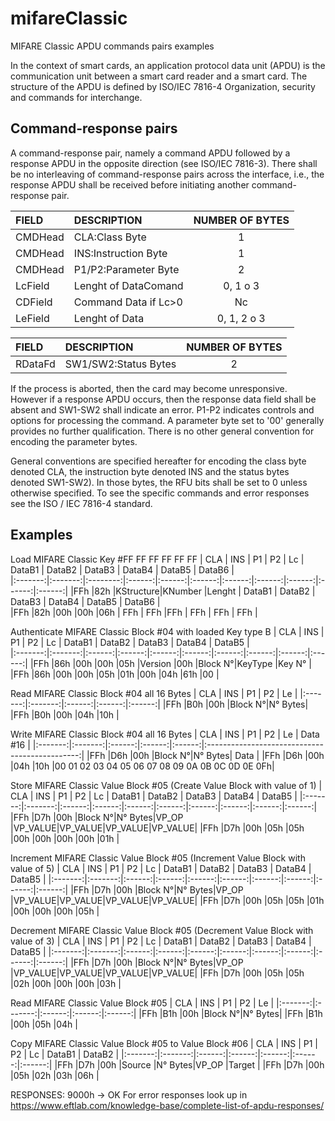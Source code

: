 # mifareClassic
MIFARE Classic APDU commands pairs examples

In the context of smart cards, an application protocol data unit (APDU) is the communication unit between a smart card reader and a smart card. The structure of the APDU is defined by ISO/IEC 7816-4 Organization, security and commands for interchange.

Command-response pairs
----------------------
A command-response pair, namely a command APDU followed by a response APDU in the opposite direction (see ISO/IEC 7816-3). There shall be no interleaving of command-response pairs across the interface, i.e., the response APDU shall be received before initiating another command-response pair.


| FIELD  | DESCRIPTION        | NUMBER OF BYTES |
|:-------|:-------------------|:---------------:|
|CMDHead |CLA:Class Byte      |1                |
|CMDHead |INS:Instruction Byte|1                |
|CMDHead |P1/P2:Parameter Byte|2                |
|LcField |Lenght of DataComand|0, 1 o 3         |
|CDField |Command Data if Lc>0|Nc               |
|LeField |Lenght of Data      |0, 1, 2 o 3      |

| FIELD  | DESCRIPTION        | NUMBER OF BYTES |
|:-------|:-------------------|:---------------:|
|RDataFd |SW1/SW2:Status Bytes|2                |

If the process is aborted, then the card may become unresponsive. However if a response APDU occurs, then the response data field shall be absent and SW1-SW2 shall indicate an error.
P1-P2 indicates controls and options for processing the command. A parameter byte set to '00' generally provides no further qualification. There is no other general convention for encoding the parameter bytes.

General conventions are specified hereafter for encoding the class byte denoted CLA, the instruction byte denoted INS and the status bytes denoted SW1-SW2). In those bytes, the RFU bits shall be set to 0 unless otherwise specified. To see the specific commands and error responses see the ISO / IEC 7816-4 standard.

Examples
--------

Load MIFARE Classic Key #FF FF FF FF FF FF
|   CLA   |   INS   |    P1    |   P2   |   Lc   | DataB1 | DataB2 | DataB3 | DataB4 | DataB5 | DataB6 |   
|:-------:|:-------:|:--------:|:------:|:------:|:------:|:------:|:------:|:------:|:------:|:------:|
|FFh      |82h      |KStructure|KNumber |Lenght  | DataB1 | DataB2 | DataB3 | DataB4 | DataB5 | DataB6 |      
|FFh      |82h      |00h       |00h     |06h     | FFh    | FFh    |FFh     | FFh    | FFh    | FFh    |


Authenticate MIFARE Classic Block #04 with loaded Key type B
|   CLA   |   INS   |   P1   |   P2   |   Lc   | DataB1 | DataB2 | DataB3 | DataB4 | DataB5 |  
|:-------:|:-------:|:------:|:------:|:------:|:------:|:------:|:------:|:------:|:------:|
|FFh      |86h      |00h     |00h     |05h     |Version |00h     |Block N°|KeyType |Key N°  |
|FFh      |86h      |00h     |00h     |05h     |01h     |00h     |04h     |61h     |00      |


Read MIFARE Classic Block #04 all 16 Bytes
|   CLA   |   INS   |   P1   |   P2   |   Le   |
|:-------:|:-------:|:------:|:------:|:------:|
|FFh      |B0h      |00h     |Block N°|N° Bytes|
|FFh      |B0h      |00h     |04h     |10h     |


Write MIFARE Classic Block #04 all 16 Bytes
|   CLA   |   INS   |   P1   |   P2   |   Le   |                   Data #16                     |
|:-------:|:-------:|:------:|:------:|:------:|:----------------------------------------------:|
|FFh      |D6h      |00h     |Block N°|N° Bytes|                    Data                        |
|FFh      |D6h      |00h     |04h     |10h     |00 01 02 03 04 05 06 07 08 09 0A 0B 0C 0D 0E 0Fh|


Store MIFARE Classic Value Block #05 (Create Value Block with value of 1)
|   CLA   |   INS   |   P1   |   P2   |   Lc   | DataB1 | DataB2 | DataB3 | DataB4 | DataB5 |
|:-------:|:-------:|:------:|:------:|:------:|:------:|:------:|:------:|:------:|:------:|
|FFh      |D7h      |00h     |Block N°|N° Bytes|VP_OP   |VP_VALUE|VP_VALUE|VP_VALUE|VP_VALUE|
|FFh      |D7h      |00h     |05h     |05h     |00h     |00h     |00h     |00h     |01h     |


Increment MIFARE Classic Value Block #05 (Increment Value Block with value of 5)
|   CLA   |   INS   |   P1   |   P2   |   Lc   | DataB1 | DataB2 | DataB3 | DataB4 | DataB5 |
|:-------:|:-------:|:------:|:------:|:------:|:------:|:------:|:------:|:------:|:------:|
|FFh      |D7h      |00h     |Block N°|N° Bytes|VP_OP   |VP_VALUE|VP_VALUE|VP_VALUE|VP_VALUE|
|FFh      |D7h      |00h     |05h     |05h     |01h     |00h     |00h     |00h     |05h     |


Decrement MIFARE Classic Value Block #05 (Decrement Value Block with value of 3)
|   CLA   |   INS   |   P1   |   P2   |   Lc   | DataB1 | DataB2 | DataB3 | DataB4 | DataB5 |
|:-------:|:-------:|:------:|:------:|:------:|:------:|:------:|:------:|:------:|:------:|
|FFh      |D7h      |00h     |Block N°|N° Bytes|VP_OP   |VP_VALUE|VP_VALUE|VP_VALUE|VP_VALUE|
|FFh      |D7h      |00h     |05h     |05h     |02h     |00h     |00h     |00h     |03h     |


Read MIFARE Classic Value Block #05 
|   CLA   |   INS   |   P1   |   P2   |   Le   |
|:-------:|:-------:|:------:|:------:|:------:|
|FFh      |B1h      |00h     |Block N°|N° Bytes|
|FFh      |B1h      |00h     |05h     |04h     |


Copy MIFARE Classic Value Block #05 to Value Block #06
|   CLA   |   INS   |   P1   |   P2   |   Lc   | DataB1 | DataB2 |
|:-------:|:-------:|:------:|:------:|:------:|:------:|:------:|
|FFh      |D7h      |00h     |Source  |N° Bytes|VP_OP   |Target  |
|FFh      |D7h      |00h     |05h     |02h     |03h     |06h     |


RESPONSES:
9000h -> OK
For error responses look up in https://www.eftlab.com/knowledge-base/complete-list-of-apdu-responses/
